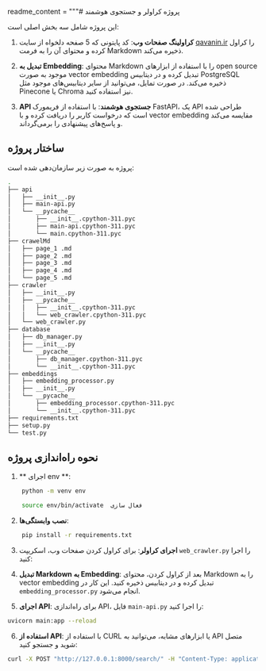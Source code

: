 readme_content = """# پروژه کراولر و جستجوی هوشمند

این پروژه شامل سه بخش اصلی است:

1. **کراولینگ صفحات وب**: کد پایتونی که 5 صفحه دلخواه از سایت [qavanin.ir](https://qavanin.ir) را کراول کرده و محتوای آن را به فرمت Markdown ذخیره می‌کند.

2. **تبدیل به Embedding**: محتوای Markdown را با استفاده از ابزارهای open source موجود به صورت vector embedding تبدیل کرده و در دیتابیس PostgreSQL ذخیره می‌کند. در صورت تمایل، می‌توانید از سایر دیتابیس‌های موجود مثل Pinecone یا Chroma نیز استفاده کنید.

3. **API جستجوی هوشمند**: با استفاده از فریمورک FastAPI، یک API طراحی شده است که درخواست کاربر را دریافت کرده و با vector embedding مقایسه می‌کند و پاسخ‌های پیشنهادی را برمی‌گرداند.

## ساختار پروژه

پروژه به صورت زیر سازمان‌دهی شده است:    

```bash
.
├── api
│   ├── __init__.py
│   ├── main-api.py
│   └── __pycache__
│       ├── __init__.cpython-311.pyc
│       ├── main-api.cpython-311.pyc
│       └── main.cpython-311.pyc
├── crawelMd
│   ├── page_1 .md
│   ├── page_2 .md
│   ├── page_3 .md
│   ├── page_4 .md
│   └── page_5 .md
├── crawler
│   ├── __init__.py
│   ├── __pycache__
│   │   ├── __init__.cpython-311.pyc
│   │   └── web_crawler.cpython-311.pyc
│   └── web_crawler.py
├── database
│   ├── db_manager.py
│   ├── __init__.py
│   └── __pycache__
│       ├── db_manager.cpython-311.pyc
│       └── __init__.cpython-311.pyc
├── embeddings
│   ├── embedding_processor.py
│   ├── __init__.py
│   └── __pycache__
│       ├── embedding_processor.cpython-311.pyc
│       └── __init__.cpython-311.pyc
├── requirements.txt
├── setup.py
└── test.py
```


## نحوه راه‌اندازی پروژه

1. ** اجرای env **:

```bash
    python -m venv env

    source env/bin/activate  فعال سازی
```

2. **نصب وابستگی‌ها**:

```bash
    pip install -r requirements.txt 
```

3. **اجرای کراولر**:
برای کراول کردن صفحات وب، اسکریپت `web_crawler.py` را اجرا کنید:


4. **تبدیل Markdown به Embedding**:
بعد از کراول کردن، محتوای Markdown را به vector embedding تبدیل کرده و در دیتابیس ذخیره کنید. این کار در `embedding_processor.py` انجام می‌شود.

5. **اجرای API**:
برای راه‌اندازی API، فایل `main-api.py` را اجرا کنید:
```bash
uvicorn main:app --reload
```


6. **استفاده از API**:
با استفاده از CURL یا ابزارهای مشابه، می‌توانید به API متصل شوید و جستجو کنید:

```bash
curl -X POST "http://127.0.0.1:8000/search/" -H "Content-Type: application/json" -d '{"query": "a"}'
```